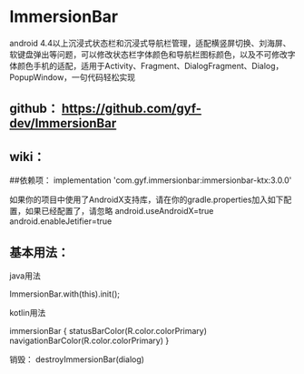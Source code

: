 # ImmersionBar

android 4.4以上沉浸式状态栏和沉浸式导航栏管理，适配横竖屏切换、刘海屏、软键盘弹出等问题，可以修改状态栏字体颜色和导航栏图标颜色，以及不可修改字体颜色手机的适配，适用于Activity、Fragment、DialogFragment、Dialog，PopupWindow，一句代码轻松实现

## github： https://github.com/gyf-dev/ImmersionBar

## wiki：

##依赖项：
implementation 'com.gyf.immersionbar:immersionbar-ktx:3.0.0'

如果你的项目中使用了AndroidX支持库，请在你的gradle.properties加入如下配置，如果已经配置了，请忽略
   android.useAndroidX=true
   android.enableJetifier=true

## 基本用法：

java用法

 ImmersionBar.with(this).init();

kotlin用法

 immersionBar {
     statusBarColor(R.color.colorPrimary) 
     navigationBarColor(R.color.colorPrimary)
 }


销毁：
 destroyImmersionBar(dialog)
